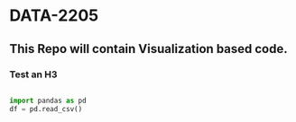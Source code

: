 # DATA-2205
## This Repo will contain Visualization based code.
### Test an H3

```python

import pandas as pd
df = pd.read_csv()
